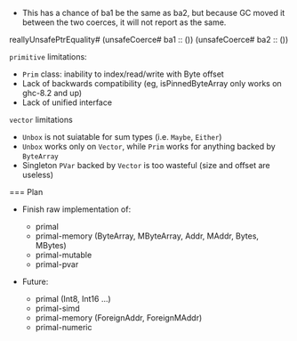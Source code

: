 
* This has a chance of ba1 be the same as ba2, but because GC moved it between the two
  coerces, it will not report as the same.

reallyUnsafePtrEquality# (unsafeCoerce# ba1 :: ()) (unsafeCoerce# ba2 :: ())


`primitive` limitations:

* `Prim` class: inability to index/read/write with Byte offset
* Lack of backwards compatibility (eg, isPinnedByteArray only works on ghc-8.2 and up)
* Lack of unified interface

`vector` limitations

* `Unbox` is not suiatable for sum types (i.e. `Maybe`, `Either`)
* `Unbox` works only on `Vector`, while `Prim` works for anything backed by `ByteArray`
* Singleton `PVar` backed by `Vector` is too wasteful (size and offset are useless)


=== Plan


* Finish raw implementation of:
  * primal
  * primal-memory (ByteArray, MByteArray, Addr, MAddr, Bytes, MBytes)
  * primal-mutable
  * primal-pvar



* Future:
  * primal (Int8, Int16 ...)
  * primal-simd
  * primal-memory (ForeignAddr, ForeignMAddr)
  * primal-numeric
